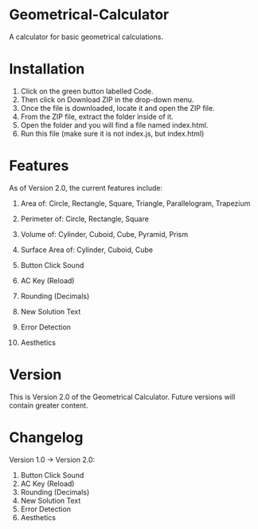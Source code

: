 # Geometrical-Calculator
A calculator for basic geometrical calculations.

# Installation
1) Click on the green button labelled Code.
2) Then click on Download ZIP in the drop-down menu.
3) Once the file is downloaded, locate it and open the ZIP file.
4) From the ZIP file, extract the folder inside of it. 
5) Open the folder and you will find a file named index.html.
6) Run this file (make sure it is not index.js, but index.html)

# Features
As of Version 2.0, the current features include:
1) Area of:
Circle,
Rectangle,
Square,
Triangle,
Parallelogram,
Trapezium

2) Perimeter of:
Circle,
Rectangle,
Square

3) Volume of:
Cylinder,
Cuboid,
Cube,
Pyramid,
Prism
  
4) Surface Area of:
Cylinder,
Cuboid,
Cube

5) Button Click Sound
6) AC Key (Reload)
7) Rounding (Decimals)
8) New Solution Text
9) Error Detection
10) Aesthetics

# Version
This is Version 2.0 of the Geometrical Calculator. Future versions will contain greater content.

# Changelog
Version 1.0 -> Version 2.0:
1) Button Click Sound
2) AC Key (Reload)
3) Rounding (Decimals)
4) New Solution Text
5) Error Detection
6) Aesthetics
